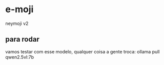 # e-moji
neymoji v2


## para rodar
vamos testar com esse modelo, qualquer coisa a gente troca:
ollama pull qwen2.5vl:7b